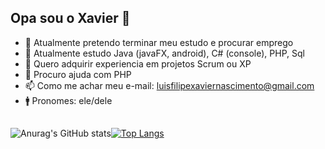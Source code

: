 ## Opa sou o Xavier 👋

<!--
**XavierLFN/XavierLFN** is a ✨ _special_ ✨ repository because its `README.md` (this file) appears on your GitHub profile.

Here are some ideas to get you started:-->
- 🔭 Atualmente pretendo terminar meu estudo e procurar emprego
- 🌱 Atualmente estudo Java (javaFX, android), C# (console), PHP, Sql
- 👯 Quero adquirir experiencia em projetos Scrum ou XP
- 🤔 Procuro ajuda com PHP
- 📫 Como me achar meu e-mail: luisfilipexaviernascimento@gmail.com
- 🚹 Pronomes: ele/dele
##

![Anurag's GitHub stats](https://github-readme-stats.vercel.app/api?username=XavierLFN&show_icons=true&theme=dark)[![Top Langs](https://github-readme-stats.vercel.app/api/top-langs/?username=XavierLFN&layout=compact&theme=dark)](https://github.com/anuraghazra/github-readme-stats)
